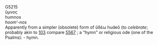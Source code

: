 <body>
  <p>G5215<br>  ὕμνος  <br> humnos  <br><i>hoom‘-nos </i><br>Apparently from a simpler (obsolete) form of   ὕδέω    hudeō   (to <i>celebrate</i>; probably akin to <a href="g0103.htm">103</a>  compare <a href="g5567.htm">5567</a> ; a “hymn” or religious ode (one of the Psalms): - hymn.<br></p>
 </body>